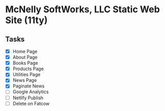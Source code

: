 # McNelly SoftWorks, LLC Static Web Site (11ty)

## Tasks

- [x] Home Page
- [x] About Page
- [x] Books Page
- [x] Products Page
- [x] Utilities Page
- [x] News Page
- [x] Paginate News
- [ ] Google Analytics
- [ ] Netlify Publish
- [ ] Delete on Fatcow
